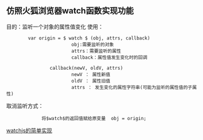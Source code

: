 ## **仿照火狐浏览器watch函数实现功能** ##
目的：监听一个对象的属性值变化
使用：
		  

```
        var origin = $ watch $ (obj, attrs, callback)
		 		        obj:需要监听的对象
		 			    attrs：需要监听的属性
		 			    callback：属性值发生变化时的回调

                callback(newV, oldV, attrs)
                        newV ： 属性新值
                        oldV ： 属性旧值
                        attrs ： 发生变化的属性字符串(可能为监听的属性值的子属性)
```
 取消监听方式：
    

```
     		 将$watch$的返回值赋给原变量  obj = origin;     
```
[watchjs的简单实现](https://github.com/whispererWJ/jsLab/blob/master/watchjs)